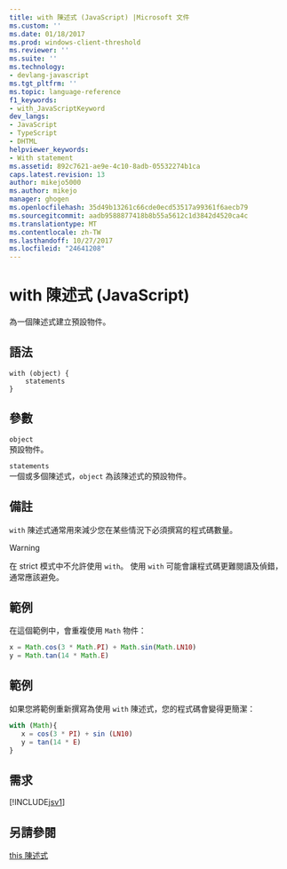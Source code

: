 ```yaml
---
title: with 陳述式 (JavaScript) |Microsoft 文件
ms.custom: ''
ms.date: 01/18/2017
ms.prod: windows-client-threshold
ms.reviewer: ''
ms.suite: ''
ms.technology:
- devlang-javascript
ms.tgt_pltfrm: ''
ms.topic: language-reference
f1_keywords:
- with_JavaScriptKeyword
dev_langs:
- JavaScript
- TypeScript
- DHTML
helpviewer_keywords:
- With statement
ms.assetid: 892c7621-ae9e-4c10-8adb-05532274b1ca
caps.latest.revision: 13
author: mikejo5000
ms.author: mikejo
manager: ghogen
ms.openlocfilehash: 35d49b13261c66cde0ecd53517a99361f6aecb79
ms.sourcegitcommit: aadb9588877418b8b55a5612c1d3842d4520ca4c
ms.translationtype: MT
ms.contentlocale: zh-TW
ms.lasthandoff: 10/27/2017
ms.locfileid: "24641208"
---
```

# <a name="with-statement-javascript"></a>with 陳述式 (JavaScript)
為一個陳述式建立預設物件。  
  
## <a name="syntax"></a>語法  
  
```  
with (object) {  
    statements  
}   
```  
  
## <a name="parameters"></a>參數  
 `object`  
 預設物件。  
  
 `statements`  
 一個或多個陳述式，`object` 為該陳述式的預設物件。  
  
## <a name="remarks"></a>備註  
 `with` 陳述式通常用來減少您在某些情況下必須撰寫的程式碼數量。  
  
> [!WARNING]
>  在 strict 模式中不允許使用 `with`。 使用 `with` 可能會讓程式碼更難閱讀及偵錯，通常應該避免。  
  
## <a name="example"></a>範例  
 在這個範例中，會重複使用 `Math` 物件：  
  
```JavaScript  
x = Math.cos(3 * Math.PI) + Math.sin(Math.LN10)   
y = Math.tan(14 * Math.E)  
```  
  
## <a name="example"></a>範例  
 如果您將範例重新撰寫為使用 `with` 陳述式，您的程式碼會變得更簡潔：  
  
```JavaScript  
with (Math){  
   x = cos(3 * PI) + sin (LN10)    
   y = tan(14 * E)  
}  
```  
  
## <a name="requirements"></a>需求  
 [!INCLUDE[jsv1](../../javascript/misc/includes/jsv1-md.md)]  
  
## <a name="see-also"></a>另請參閱  
 [this 陳述式](../../javascript/reference/this-statement-javascript.md)